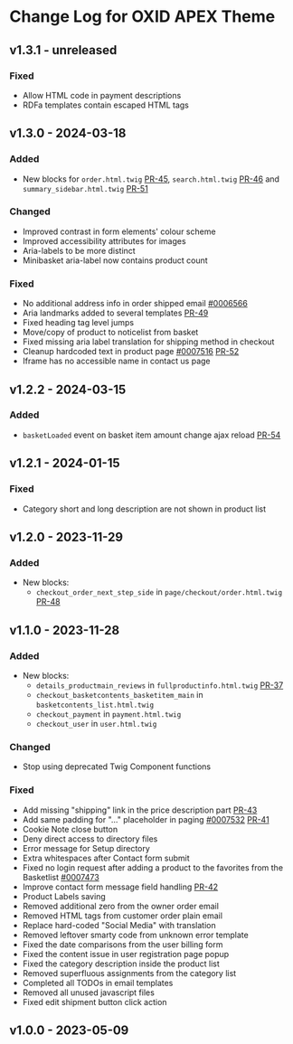 # Change Log for OXID APEX Theme

## v1.3.1 - unreleased

### Fixed
- Allow HTML code in payment descriptions
- RDFa templates contain escaped HTML tags

## v1.3.0 - 2024-03-18

### Added
- New blocks for `order.html.twig` [PR-45](https://github.com/OXID-eSales/apex-theme/pull/45), `search.html.twig` [PR-46](https://github.com/OXID-eSales/apex-theme/pull/46) and `summary_sidebar.html.twig` [PR-51](https://github.com/OXID-eSales/apex-theme/pull/51)

### Changed
- Improved contrast in form elements' colour scheme
- Improved accessibility attributes for images
- Aria-labels to be more distinct
- Minibasket aria-label now contains product count

### Fixed
- No additional address info in order shipped email [#0006566](https://bugs.oxid-esales.com/view.php?id=6566)
- Aria landmarks added to several templates [PR-49](https://github.com/OXID-eSales/apex-theme/pull/49)
- Fixed heading tag level jumps
- Move/copy of product to noticelist from basket
- Fixed missing aria label translation for shipping method in checkout
- Cleanup hardcoded text in product page [#0007516](https://bugs.oxid-esales.com/view.php?id=7516) [PR-52](https://github.com/OXID-eSales/apex-theme/pull/52)
- Iframe has no accessible name in contact us page

## v1.2.2 - 2024-03-15

### Added
- `basketLoaded` event on basket item amount change ajax reload [PR-54](https://github.com/OXID-eSales/apex-theme/pull/54)

## v1.2.1 - 2024-01-15

### Fixed
- Category short and long description are not shown in product list

## v1.2.0 - 2023-11-29

### Added
- New blocks:
    - `checkout_order_next_step_side` in `page/checkout/order.html.twig` [PR-48](https://github.com/OXID-eSales/apex-theme/pull/48)

## v1.1.0 - 2023-11-28

### Added
- New blocks:
    - `details_productmain_reviews` in `fullproductinfo.html.twig` [PR-37](https://github.com/OXID-eSales/apex-theme/pull/37)
    - `checkout_basketcontents_basketitem_main` in `basketcontents_list.html.twig`
    - `checkout_payment` in `payment.html.twig`
    - `checkout_user` in `user.html.twig`

### Changed
- Stop using deprecated Twig Component functions

### Fixed
- Add missing "shipping" link in the price description part [PR-43](https://github.com/OXID-eSales/apex-theme/pull/43)
- Add same padding for "..." placeholder in paging [#0007532](https://bugs.oxid-esales.com/view.php?id=7532) [PR-41](https://github.com/OXID-eSales/apex-theme/pull/41)
- Cookie Note close button
- Deny direct access to directory files
- Error message for Setup directory
- Extra whitespaces after Contact form submit
- Fixed no login request after adding a product to the favorites from the Basketlist [#0007473](https://bugs.oxid-esales.com/view.php?id=7473)
- Improve contact form message field handling [PR-42](https://github.com/OXID-eSales/apex-theme/pull/42)
- Product Labels saving
- Removed additional zero from the owner order email
- Removed HTML tags from customer order plain email
- Replace hard-coded "Social Media" with translation
- Removed leftover smarty code from unknown error template
- Fixed the date comparisons from the user billing form
- Fixed the content issue in user registration page popup
- Fixed the category description inside the product list
- Removed superfluous assignments from the category list
- Completed all TODOs in email templates
- Removed all unused javascript files
- Fixed edit shipment button click action

## v1.0.0 - 2023-05-09
